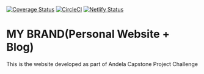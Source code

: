 [![Coverage Status](https://coveralls.io/repos/github/Himbaza123h/My_Brand_Cohort8/badge.svg?branch=Master)](https://coveralls.io/github/Himbaza123h/My_Brand_Cohort8?branch=Master)
 [![CircleCI](https://circleci.com/gh/Himbaza123h/My_Brand_Cohort8/tree/Master.svg?style=svg)](https://circleci.com/gh/Himbaza123h/My_Brand_Cohort8/tree/Master)
 [![Netlify Status](https://api.netlify.com/api/v1/badges/05169595-40e6-4214-b3f2-d1470bb4d867/deploy-status)](https://app.netlify.com/sites/my-brand-front-end/deploys)
# MY BRAND(Personal Website + Blog)
   This is the website developed as part of Andela Capstone Project Challenge

